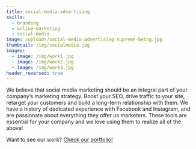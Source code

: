 ```yaml
---
title: social-media-advertising
skills:
  - branding
  - online-marketing
  - social-media
image: /uploads/social-media-advertising-supreme-being.jpg
thumbnail: /img/socialmedia.jpg
images:
  - image: /img/work1.jpg
  - image: /img/work2.jpg
  - image: /img/work3.jpg
header_reversed: true
---
```



We believe that social media marketing should be an integral part of your company’s marketing strategy. Boost your SEO, drive traffic to your site, retarget your customers and build a long-term relationship with them. We have a history of dedicated experience with Facebook and Instagram, and are passionate about everything they offer us marketers. These tools are essential for your company and we love using them to realize all of the above!

Want to see our work? [Check our portfolio!](/work/)